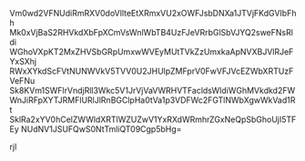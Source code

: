 Vm0wd2VFNUdiRmRXV0doVllteEtXRmxVU2xOWFJsbDNXa1JTVjFKdGVIbFhh
Mk0xVjBaS2RHVkdXbFpXCmVsWnlWbTB4UzFJeVRrbGlSbVJYQ2sweFNsRldi
WGhoVXpKT2MxZHVSbGRpUmxwWVEyMUtTVkZzUmxkaApNVXBJVlRJeFYxSXhj
RWxXYkdScFVtNUNWVkV5TVV0U2JHUlpZMFprV0FwVFJVcEZWbXRTUzFVeFNu
Sk8KVm1SWFlrVndjRll3Wkc5V1JrVjVaVWRHVTFacldsWldiWGhMVkdkd2FW
WnJiRFpXYTJRMFlURlJlRnBGClpHa0tVa1p3VDFWc2FGTlNWbXgwWkVad1Rt
SklRa2xYV0hCelZWWldXRTlWZUZwV1YxRXdWRmhrZGxNeQpSbGhoUjI5TFEy
NUdNV1JSUFQwS0NtTmliQT09Cgp5bHg=

rjl